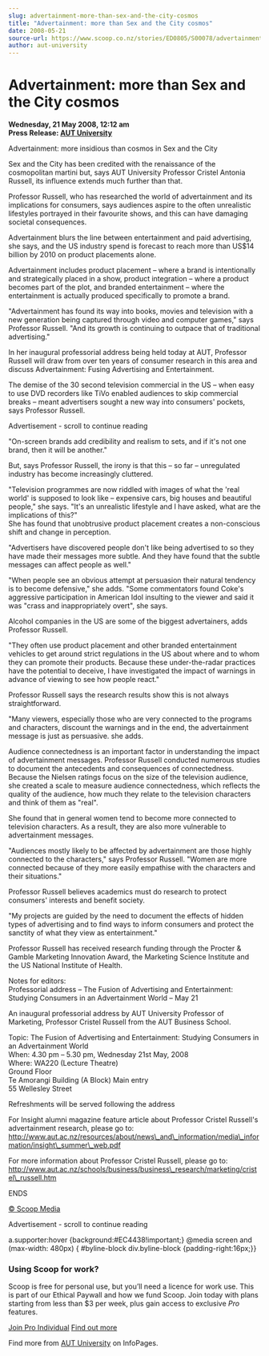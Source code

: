 ```yaml
---
slug: advertainment-more-than-sex-and-the-city-cosmos
title: "Advertainment: more than Sex and the City cosmos"
date: 2008-05-21
source-url: https://www.scoop.co.nz/stories/ED0805/S00078/advertainment-more-than-sex-and-the-city-cosmos.htm
author: aut-university
---
```

Advertainment: more than Sex and the City cosmos
================================================

**Wednesday, 21 May 2008, 12:12 am**  
**Press Release: [AUT University](https://info.scoop.co.nz/AUT_University)**

Advertainment: more insidious than cosmos in Sex and the City

Sex and the City has been credited with the renaissance of the cosmopolitan martini but, says AUT University Professor Cristel Antonia Russell, its influence extends much further than that.

Professor Russell, who has researched the world of advertainment and its implications for consumers, says audiences aspire to the often unrealistic lifestyles portrayed in their favourite shows, and this can have damaging societal consequences.

Advertainment blurs the line between entertainment and paid advertising, she says, and the US industry spend is forecast to reach more than US$14 billion by 2010 on product placements alone.

Advertainment includes product placement – where a brand is intentionally and strategically placed in a show, product integration – where a product becomes part of the plot, and branded entertainment – where the entertainment is actually produced specifically to promote a brand.

\"Advertainment has found its way into books, movies and television with a new generation being captured through video and computer games," says Professor Russell. "And its growth is continuing to outpace that of traditional advertising."

In her inaugural professorial address being held today at AUT, Professor Russell will draw from over ten years of consumer research in this area and discuss Advertainment: Fusing Advertising and Entertainment.

The demise of the 30 second television commercial in the US – when easy to use DVD recorders like TiVo enabled audiences to skip commercial breaks – meant advertisers sought a new way into consumers' pockets, says Professor Russell.

Advertisement - scroll to continue reading





"On-screen brands add credibility and realism to sets, and if it's not one brand, then it will be another."

But, says Professor Russell, the irony is that this – so far – unregulated industry has become increasingly cluttered.

"Television programmes are now riddled with images of what the 'real world' is supposed to look like – expensive cars, big houses and beautiful people," she says. "It's an unrealistic lifestyle and I have asked, what are the implications of this?"  
She has found that unobtrusive product placement creates a non-conscious shift and change in perception.

"Advertisers have discovered people don't like being advertised to so they have made their messages more subtle. And they have found that the subtle messages can affect people as well."

"When people see an obvious attempt at persuasion their natural tendency is to become defensive," she adds. "Some commentators found Coke's aggressive participation in American Idol insulting to the viewer and said it was "crass and inappropriately overt", she says.

Alcohol companies in the US are some of the biggest advertainers, adds Professor Russell.

"They often use product placement and other branded entertainment vehicles to get around strict regulations in the US about where and to whom they can promote their products. Because these under-the-radar practices have the potential to deceive, I have investigated the impact of warnings in advance of viewing to see how people react."

Professor Russell says the research results show this is not always straightforward.

"Many viewers, especially those who are very connected to the programs and characters, discount the warnings and in the end, the advertainment message is just as persuasive. she adds.

Audience connectedness is an important factor in understanding the impact of advertainment messages. Professor Russell conducted numerous studies to document the antecedents and consequences of connectedness. Because the Nielsen ratings focus on the size of the television audience, she created a scale to measure audience connectedness, which reflects the quality of the audience, how much they relate to the television characters and think of them as "real".

She found that in general women tend to become more connected to television characters. As a result, they are also more vulnerable to advertainment messages.

"Audiences mostly likely to be affected by advertainment are those highly connected to the characters," says Professor Russell. "Women are more connected because of they more easily empathise with the characters and their situations."

Professor Russell believes academics must do research to protect consumers' interests and benefit society.

"My projects are guided by the need to document the effects of hidden types of advertising and to find ways to inform consumers and protect the sanctity of what they view as entertainment."

Professor Russell has received research funding through the Procter & Gamble Marketing Innovation Award, the Marketing Science Institute and the US National Institute of Health.

Notes for editors:  
Professorial address – The Fusion of Advertising and Entertainment: Studying Consumers in an Advertainment World – May 21

An inaugural professorial address by AUT University Professor of Marketing, Professor Cristel Russell from the AUT Business School.

Topic: The Fusion of Advertising and Entertainment: Studying Consumers in an Advertainment World  
When: 4.30 pm – 5.30 pm, Wednesday 21st May, 2008  
Where: WA220 (Lecture Theatre)  
Ground Floor  
Te Amorangi Building (A Block) Main entry  
55 Wellesley Street

Refreshments will be served following the address

For Insight alumni magazine feature article about Professor Cristel Russell's advertainment research, please go to:  
http://www.aut.ac.nz/resources/about/news\_and\_information/media\_information/insight\_summer\_web.pdf

For more information about Professor Cristel Russell, please go to: http://www.aut.ac.nz/schools/business/business\_research/marketing/cristel\_russell.htm

  
ENDS

[© Scoop Media](http://www.scoop.co.nz/about/terms.html)  

Advertisement - scroll to continue reading



a.supporter:hover {background:#EC4438!important;} @media screen and (max-width: 480px) { #byline-block div.byline-block {padding-right:16px;}}

### Using Scoop for work?

Scoop is free for personal use, but you’ll need a licence for work use. This is part of our Ethical Paywall and how we fund Scoop. Join today with plans starting from less than $3 per week, plus gain access to exclusive _Pro_ features.  
  
[Join Pro Individual](https://pro.scoop.co.nz/Individual/?from=ProIn24) [Find out more](https://pro.scoop.co.nz/using-scoop-for-work/?from=ProIn24)

Find more from [AUT University](https://info.scoop.co.nz/AUT_University) on InfoPages.